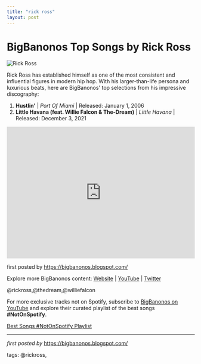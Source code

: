 ```yaml
---
title: "rick ross"
layout: post
---
```

<h1>BigBanonos Top Songs by Rick Ross</h1>
<img alt="Rick Ross" src="https://www.rollingstone.com/wp-content/uploads/2018/06/rs-194720-153100963.jpg?w=1581&h=1054&crop=1" /> <p>Rick Ross has established himself as one of the most consistent and influential figures in modern hip hop. With his larger-than-life persona and luxurious beats, here are BigBanonos' top selections from his impressive discography:</p> <ol> <li><strong>Hustlin'</strong> | <em>Port Of Miami</em> | Released: January 1, 2006</li> <li><strong>Little Havana (feat. Willie Falcon & The-Dream)</strong> | <em>Little Havana</em> | Released: December 3, 2021</li>
</ol> <div> <iframe src="https://open.spotify.com/embed/playlist/0IaNtNUs7b9cwZwsiMhOKI?utm_source=generator" width="100%" height="352" frameBorder="0" allowfullscreen="" allow="autoplay; clipboard-write; encrypted-media; fullscreen; picture-in-picture" loading="lazy"></iframe>
</div> <p>first posted by <a href="https://bigbanonos.blogspot.com/">https://bigbanonos.blogspot.com/</a></p> <div> <p>Explore more BigBanonos content: <a href="https://bigbanonos.blogspot.com/">Website</a> | <a href="https://www.youtube.com/@BigBanonos">YouTube</a> | <a href="https://x.com/bigbanonos">Twitter</a></p>
</div> <!--Tags-->
<p>@rickross,@thedream,@williefalcon</p>


<!--Subscribe and Playlist Links-->
<div>
    <p>For more exclusive tracks not on Spotify, subscribe to <a href="https://www.youtube.com/@BigBanonos" target="_blank">BigBanonos on YouTube</a> and explore their curated playlist of the best songs <strong>#NotOnSpotify</strong>.</p>
    <p><a href="https://www.youtube.com/playlist?list=PLtuNtuTatqI0kFahUCbtbfenC_ET5O_tr" target="_blank">Best Songs #NotOnSpotify Playlist<br /></a></p></div>

<hr />

<p><em>first posted by</em> <a href="https://bigbanonos.blogspot.com/" rel="noopener" target="_new">https://bigbanonos.blogspot.com/</a></p>

<p>tags: @rickross,</p>
